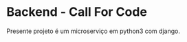 Backend - Call For Code
=================

Presente projeto é um microserviço em python3 com django.
